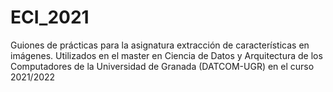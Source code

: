 # ECI_2021
Guiones de prácticas para la asignatura extracción de características en imágenes. Utilizados en el master en Ciencia de Datos y Arquitectura de los Computadores de la Universidad de Granada (DATCOM-UGR) en el curso 2021/2022
